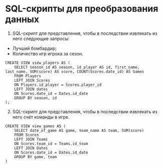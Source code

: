 # SQL-скрипты для преобразования данных

1. SQL-скрипт для представления, чтобы в последствии извлекать из него следующие запросы:

- Лучший бомбардир;
- Количество игр игрока за сезон.

```
CREATE VIEW view_players AS (
	SELECT season_id AS season, id_player AS id, first_name, last_name, SUM(score) AS score, COUNT(Scores.date_id) AS Games
	FROM Players
	LEFT JOIN Scores
	ON Players.id_player = Scores.player_id 
	LEFT JOIN dates
	ON Scores.date_id = Dates.id_date 
	GROUP BY season, id
);
```

2. SQL-скрипт для представления, чтобы в последствии извлекать из него счёт команды в игре.

```
CREATE VIEW view_games AS (
	SELECT date_of_game AS game, team_name AS team, SUM(score)
	FROM Scores
	LEFT JOIN Teams
	ON Scores.team_id = Teams.id_team
	LEFT JOIN Dates
	ON Scores.date_id = Dates.id_date
	GROUP BY game, team
)
```
